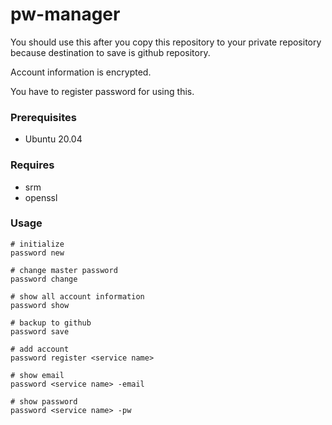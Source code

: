 # pw-manager

You should use this after you copy this repository to your private repository because destination to save is github repository.

Account information is encrypted.

You have to register password for using this.

### Prerequisites
* Ubuntu 20.04

### Requires
* srm
* openssl

### Usage
```
# initialize
password new

# change master password
password change

# show all account information
password show

# backup to github
password save

# add account
password register <service name>

# show email
password <service name> -email

# show password
password <service name> -pw
```
